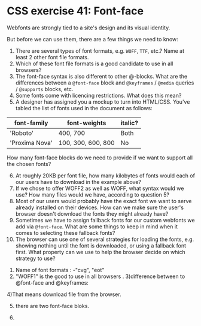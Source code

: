 # CSS exercise 41: Font-face

Webfonts are strongly tied to a site's design and its visual identity.

But before we can use them, there are a few things we need to know:

1. There are several types of font formats, e.g. `WOFF`, `TTF`, etc.? Name at least 2 other font file formats.
2. Which of these font file formats is a good candidate to use in all browsers?
3. The font-face syntax is also different to other @-blocks. What are the differences between a `@font-face` block and `@keyframes` / `@media` queries / `@supports` blocks, etc.
4. Some fonts come with licencing restrictions. What does this mean?
5. A designer has assigned you a mockup to turn into HTML/CSS. You've tabled the list of fonts used in the document as follows:

font-family | font-weights | italic?
--- | --- | ---
'Roboto' | 400, 700 | Both
'Proxima Nova' | 100, 300, 600, 800 | No

How many font-face blocks do we need to provide if we want to support all the chosen fonts?

6. At roughly 20KB per font file, how many kilobytes of fonts would each of our users have to download in the example above?
7. If we chose to offer WOFF2 as well as WOFF, what syntax would we use? How many files would we have, according to question 5?
8. Most of our users would probably have the exact font we want to serve already installed on their devices. How can we make sure the user's browser doesn't download the fonts they might already have?
9. Sometimes we have to assign fallback fonts for our custom webfonts we add via `@font-face`. What are some things to keep in mind when it comes to selecting these fallback fonts?
10. The browser can use one of several strategies for loading the fonts, e.g. showing nothing until the font is downloaded, or using a fallback font first. What property can we use to help the browser decide on which strategy to use?

1) Name of font formats : -"cvg", "eot"
2) "WOFF1" is the good  to use in all browsers .
3)difference between to  @font-face and @keyframes:

4)That means download file from the browser.

5) there are two font-face  bloks.

6)
